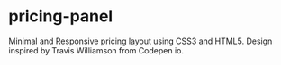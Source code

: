 # pricing-panel
Minimal and Responsive pricing layout using CSS3 and HTML5. 
Design inspired by Travis Williamson from Codepen io.
